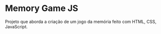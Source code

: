 # Memory Game JS

Projeto que aborda a criação de um jogo da memória feito com HTML, CSS, JavaScript. 
